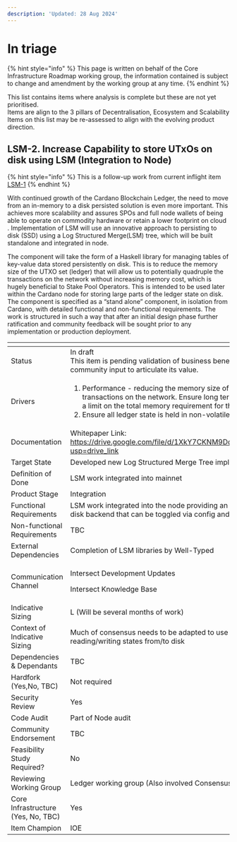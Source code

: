 ```yaml
---
description: 'Updated: 28 Aug 2024'
---
```


# In triage

{% hint style="info" %}
This page is written on behalf of the Core Infrastructure Roadmap working group, the information contained is subject to change and amendment by the working group at any time.
{% endhint %}

This list contains items where analysis is complete but these are not yet prioritised.\
Items are align to the 3 pillars of Decentralisation, Ecosystem and Scalability \
Items on this list may be re-assessed to align with the evolving product direction.

## LSM-2. Increase Capability to store UTxOs on disk using LSM (Integration to Node)

{% hint style="info" %}
This is a follow-up work from current inflight item [LSM-1](../current-state/list-of-inflight-items.md#id-2.-increase-capability-to-store-utxos-on-disk-using-lsm-pre-contracted)
{% endhint %}

With continued growth of the Cardano Blockchain Ledger, the need to move from an in-memory to a disk persisted solution is even more important. This achieves more scalability and assures SPOs and full node wallets of being able to operate on commodity hardware or retain a lower footprint on cloud . Implementation of LSM will use an innovative approach to persisting to disk (SSD) using a Log Structured Merge(LSM) tree, which will be built standalone and integrated in node.

The component will take the form of a Haskell library for managing tables of key-value data stored persistently on disk. This is to reduce the memory size of the UTXO set (ledger) that will allow us to potentially quadruple the transactions on the network without increasing memory cost, which is hugely beneficial to Stake Pool Operators. This is intended to be used later within the Cardano node for storing large parts of the ledger state on disk. The component is specified as a “stand alone” component, in isolation from Cardano, with detailed functional and non-functional requirements. The work is structured in such a way that after an initial design phase further ratification and community feedback will be sought prior to any implementation or production deployment.

<table data-header-hidden><thead><tr><th width="249"></th><th></th></tr></thead><tbody><tr><td>Status</td><td>In draft<br>This item is pending validation of business benefits. A SIG is being set up to gather community input to articulate its value. </td></tr><tr><td>Drivers</td><td><ol><li>Performance - reducing the memory size of the ledger allows us to improve transactions on the network. Ensure long term scalability for Cardano, by fixing a limit on the total memory requirement for the node.</li><li>Ensure all ledger state is held in non-volatile storage</li></ol></td></tr><tr><td>Documentation</td><td>Whitepaper Link:<a href="https://drive.google.com/file/d/1XkY7CKNM9DoL4c8rbnAKUH6s9PUrJ5oH/view?usp=drive_link"> https://drive.google.com/file/d/1XkY7CKNM9DoL4c8rbnAKUH6s9PUrJ5oH/view?usp=drive_link</a></td></tr><tr><td>Target State</td><td>Developed new Log Structured Merge Tree implementations on Cardano mainnet</td></tr><tr><td>Definition of Done</td><td>LSM work integrated into mainnet</td></tr><tr><td>Product Stage</td><td>Integration</td></tr><tr><td>Functional Requirements</td><td>LSM work integrated into the node providing an in-memory backend and an on-disk backend that can be toggled via config and/or runtime flags</td></tr><tr><td>Non-functional Requirements</td><td>TBC</td></tr><tr><td>External Dependencies</td><td>Completion of LSM libraries by Well-Typed</td></tr><tr><td>Communication Channel</td><td><p>Intersect Development Updates</p><p>Intersect Knowledge Base</p></td></tr><tr><td>Indicative Sizing</td><td>L (Will be several months of work)</td></tr><tr><td>Context of Indicative Sizing</td><td>Much of consensus needs to be adapted to use the LSM libraries for reading/writing states from/to disk</td></tr><tr><td>Dependencies &#x26; Dependants</td><td>TBC</td></tr><tr><td>Hardfork (Yes,No, TBC)</td><td>Not required</td></tr><tr><td>Security Review</td><td>Yes</td></tr><tr><td>Code Audit</td><td>Part of Node audit</td></tr><tr><td>Community Endorsement</td><td>TBC</td></tr><tr><td>Feasibility Study Required?</td><td>No</td></tr><tr><td>Reviewing Working Group</td><td>Ledger working group (Also involved Consensus &#x26; CLI)</td></tr><tr><td>Core Infrastructure (Yes, No, TBC)</td><td>Yes</td></tr><tr><td>Item Champion</td><td>IOE</td></tr></tbody></table>

